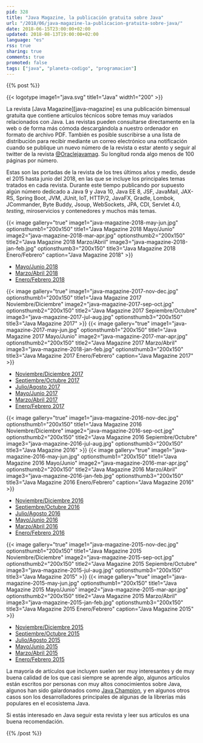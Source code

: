```yaml
---
pid: 328
title: "Java Magazine, la publicación gratuita sobre Java"
url: "/2018/06/java-magazine-la-publicacion-gratuita-sobre-java/"
date: 2018-06-15T23:00:00+02:00
updated: 2018-08-13T19:00:00+02:00
language: "es"
rss: true
sharing: true
comments: true
promoted: false
tags: ["java", "planeta-codigo", "programacion"]
---
```


{{% post %}}

{{< logotype image1="java.svg" title1="Java" width1="200" >}}

La revista [Java Magazine][java-magazine] es una publicación bimensual gratuita que contiene artículos técnicos sobre temas muy variados relacionados con Java. Las revistas pueden consultarse directamente en la web o de forma más cómoda descargándola a nuestro ordenador en formato de archivo PDF. También es posible suscribirse a una lista de distribución para recibir mediante un correo electrónico una notificación cuando se publique un nuevo número de la revista o estar atento y seguir al twitter de la revista [@Oraclejavamag](https://twitter.com/Oraclejavamag). Su longitud ronda algo menos de 100 páginas por número.

Estas son las portadas de la revista de los tres últimos años y medio, desde el 2015 hasta junio del 2018, en las que se incluye los principales temas tratados en cada revista. Durante este tiempo publicando por supuesto algún número dedicado a Java 9 y Java 10, Java EE 8, JSF, JavaMail, JAX-RS, Spring Boot, JVM, JUnit, IoT, HTTP/2, JavaFX, Gradle, Lombok, JCommander, Byte Buddy, Jsoup, WebSockets, JPA, CDI, Servlet 4.0, _testing_, miroservicios y contenedores y muchos más temas.

{{< image
    gallery="true"
    image1="java-magazine-2018-may-jun.jpg" optionsthumb1="200x150" title1="Java Magazine 2018 Mayo/Junio"
    image2="java-magazine-2018-mar-apr.jpg" optionsthumb2="200x150" title2="Java Magazine 2018 Marzo/Abril"
    image3="java-magazine-2018-jan-feb.jpg" optionsthumb3="200x150" title3="Java Magazine 2018 Enero/Febrero"
    caption="Java Magazine 2018" >}}

* [Mayo/Junio 2018](http://www.javamagazine.mozaicreader.com/MayJun2018/Twitter)
* [Marzo/Abril 2018](http://www.javamagazine.mozaicreader.com/MarApr2018/Twitter)
* [Enero/Febrero 2018](http://www.javamagazine.mozaicreader.com/JanFeb2018/Twitter)

{{< image
    gallery="true"
    image1="java-magazine-2017-nov-dec.jpg" optionsthumb1="200x150" title1="Java Magazine 2017 Noviembre/Diciembre"
    image2="java-magazine-2017-sep-oct.jpg" optionsthumb2="200x150" title2="Java Magazine 2017 Sepiembre/Octubre"
    image3="java-magazine-2017-jul-aug.jpg" optionsthumb3="200x150" title3="Java Magazine 2017" >}}
{{< image
    gallery="true"
    image1="java-magazine-2017-may-jun.jpg" optionsthumb1="200x150" title1="Java Magazine 2017 Mayo/Junio"
    image2="java-magazine-2017-mar-apr.jpg" optionsthumb2="200x150" title2="Java Magazine 2017 Marzo/Abril"
    image3="java-magazine-2018-jan-feb.jpg" optionsthumb3="200x150" title3="Java Magazine 2017 Enero/Febrero"
    caption="Java Magazine 2017" >}}

* [Noviembre/Diciembre 2017](http://www.javamagazine.mozaicreader.com/NovDec2017/Twitter)
* [Septiembre/Octubre 2017](http://www.javamagazine.mozaicreader.com/SeptOct2017/Twitter)
* [Julio/Agosto 2017](http://www.javamagazine.mozaicreader.com/JulyAug2017/Twitter)
* [Mayo/Junio 2017](http://www.javamagazine.mozaicreader.com/MayJune2017/Twitter)
* [Marzo/Abril 2017](http://www.javamagazine.mozaicreader.com/MarApr2017/Twitter)
* [Enero/Febrero 2017](http://www.javamagazine.mozaicreader.com/JanFeb2017/Twitter)

{{< image
    gallery="true"
    image1="java-magazine-2016-nov-dec.jpg" optionsthumb1="200x150" title1="Java Magazine 2016 Noviembre/Diciembre"
    image2="java-magazine-2016-sep-oct.jpg" optionsthumb2="200x150" title2="Java Magazine 2016 Sepiembre/Octubre"
    image3="java-magazine-2016-jul-aug.jpg" optionsthumb3="200x150" title3="Java Magazine 2016" >}}
{{< image
    gallery="true"
    image1="java-magazine-2016-may-jun.jpg" optionsthumb1="200x150" title1="Java Magazine 2016 Mayo/Junio"
    image2="java-magazine-2016-mar-apr.jpg" optionsthumb2="200x150" title2="Java Magazine 2016 Marzo/Abril"
    image3="java-magazine-2016-jan-feb.jpg" optionsthumb3="200x150" title3="Java Magazine 2016 Enero/Febrero"
    caption="Java Magazine 2016" >}}

* [Noviembre/Diciembre 2016](http://www.javamagazine.mozaicreader.com/NovDec2016/Twitter)
* [Septiembre/Octubre 2016](http://www.javamagazine.mozaicreader.com/SeptOct2016/Twitter)
* [Julio/Agosto 2016](http://www.javamagazine.mozaicreader.com/JulyAug2016/Twitter)
* [Mayo/Junio 2016](http://www.javamagazine.mozaicreader.com/MayJune2016/Twitter)
* [Marzo/Abril 2016](http://www.javamagazine.mozaicreader.com/MarApr2016/Twitter)
* [Enero/Febrero 2016](http://www.javamagazine.mozaicreader.com/JanFeb2016/Twitter)

{{< image
    gallery="true"
    image1="java-magazine-2015-nov-dec.jpg" optionsthumb1="200x150" title1="Java Magazine 2015 Noviembre/Diciembre"
    image2="java-magazine-2015-sep-oct.jpg" optionsthumb2="200x150" title2="Java Magazine 2015 Sepiembre/Octubre"
    image3="java-magazine-2015-jul-aug.jpg" optionsthumb3="200x150" title3="Java Magazine 2015" >}}
{{< image
    gallery="true"
    image1="java-magazine-2015-may-jun.jpg" optionsthumb1="200x150" title1="Java Magazine 2015 Mayo/Junio"
    image2="java-magazine-2015-mar-apr.jpg" optionsthumb2="200x150" title2="Java Magazine 2015 Marzo/Abril"
    image3="java-magazine-2015-jan-feb.jpg" optionsthumb3="200x150" title3="Java Magazine 2015 Enero/Febrero"
    caption="Java Magazine 2015" >}}

* [Noviembre/Diciembre 2015](http://www.javamagazine.mozaicreader.com/NovDec2015/Twitter)
* [Septiembre/Octubre 2015](http://www.javamagazine.mozaicreader.com/SeptOct2015/Twitter)
* [Julio/Agosto 2015](http://www.javamagazine.mozaicreader.com/JulyAug2015/Twitter)
* [Mayo/Junio 2015](http://www.javamagazine.mozaicreader.com/MayJune2015/Twitter)
* [Marzo/Abril 2015](http://www.javamagazine.mozaicreader.com/MarApr2015/Twitter)
* [Enero/Febrero 2015](http://www.javamagazine.mozaicreader.com/JanFeb2015/Twitter)

La mayoría de artículos que incluyen suelen ser muy interesantes y de muy buena calidad de los que casi siempre se aprende algo, algunos artículos están escritos por personas con muy altos conocimientos sobre Java, algunos han sido galardonados como [Java Champion](https://en.wikipedia.org/wiki/Java_Champions), y en algunos otros casos son los desarrolladores principales de algunas de la librerías más populares en el ecosistema Java.

Si estás interesado en Java seguir esta revista y leer sus artículos es una buena recomendación.

{{% /post %}}
